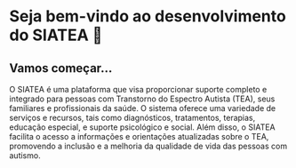 # Seja bem-vindo ao desenvolvimento do SIATEA 👋

## Vamos começar...

O SIATEA é uma plataforma que visa proporcionar suporte completo e integrado para pessoas com Transtorno do Espectro Autista (TEA), seus familiares e profissionais da saúde. O sistema oferece uma variedade de serviços e recursos, tais como diagnósticos, tratamentos, terapias, educação especial, e suporte psicológico e social. Além disso, o SIATEA facilita o acesso a informações e orientações atualizadas sobre o TEA, promovendo a inclusão e a melhoria da qualidade de vida das pessoas com autismo.

